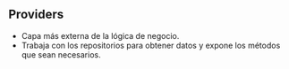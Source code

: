 ##  Providers

* Capa más externa de la lógica de negocio.
* Trabaja con los repositorios para obtener datos y expone los métodos que sean necesarios.

